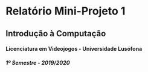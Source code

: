 # Relatório Mini-Projeto 1
## Introdução à Computação
#### Licenciatura em Videojogos - Universidade Lusófona
##### 1º Semestre - 2019/2020
